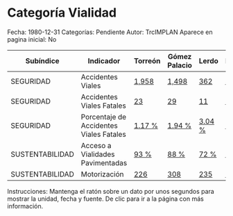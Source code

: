 Categoría Vialidad
=====

Fecha: 1980-12-31
Categorías: Pendiente
Autor: TrcIMPLAN
Aparece en pagina inicial: No

<table class="table table-bordered matriz">
<thead>
  <tr>
    <th>Subíndice</th>
    <th>Indicador</th>
    <th>Torreón</th>
    <th>Gómez Palacio</th>
    <th>Lerdo</th>
    <th>Matamoros</th>
    <th>La Laguna</th>
  </tr>
</thead>
<tbody>
  <tr>
    <td class="subindice color3">SEGURIDAD</td>
    <td class="indicador color3">Accidentes Viales</td>
    <td class="derecha color3"><a class="vinculo" href="../indicadores-torreon/seguridad-accidentes-viales.html" data-toggle="tooltip" title="Cantidad, 2012-12-31, INEGI">1,958</a></td>
    <td class="derecha color3"><a class="vinculo" href="../indicadores-gomez-palacio/seguridad-accidentes-viales.html" data-toggle="tooltip" title="Cantidad, 2012-12-31, INEGI">1,498</a></td>
    <td class="derecha color3"><a class="vinculo" href="../indicadores-lerdo/seguridad-accidentes-viales.html" data-toggle="tooltip" title="Cantidad, 2012-12-31, INEGI">362</a></td>
    <td class="derecha color3"><a class="vinculo" href="../indicadores-matamoros/seguridad-accidentes-viales.html" data-toggle="tooltip" title="Cantidad, 2012-12-31, INEGI">289</a></td>
    <td class="derecha color3"><a class="vinculo" href="../indicadores-la-laguna/seguridad-accidentes-viales.html" data-toggle="tooltip" title="Cantidad, 2012-12-31, INEGI">4,107</a></td>
  </tr>
  <tr>
    <td class="subindice color3">SEGURIDAD</td>
    <td class="indicador color3">Accidentes Viales Fatales</td>
    <td class="derecha color3"><a class="vinculo" href="../indicadores-torreon/seguridad-accidentes-viales-fatales.html" data-toggle="tooltip" title="Cantidad, 2012-12-31, INEGI">23</a></td>
    <td class="derecha color3"><a class="vinculo" href="../indicadores-gomez-palacio/seguridad-accidentes-viales-fatales.html" data-toggle="tooltip" title="Cantidad, 2012-12-31, INEGI">29</a></td>
    <td class="derecha color3"><a class="vinculo" href="../indicadores-lerdo/seguridad-accidentes-viales-fatales.html" data-toggle="tooltip" title="Cantidad, 2012-12-31, INEGI">11</a></td>
    <td class="derecha color3"><a class="vinculo" href="../indicadores-matamoros/seguridad-accidentes-viales-fatales.html" data-toggle="tooltip" title="Cantidad, 2012-12-31, INEGI">3</a></td>
    <td class="derecha color3"><a class="vinculo" href="../indicadores-la-laguna/seguridad-accidentes-viales-fatales.html" data-toggle="tooltip" title="Cantidad, 2012-12-31, INEGI">66</a></td>
  </tr>
  <tr>
    <td class="subindice color3">SEGURIDAD</td>
    <td class="indicador color3">Porcentaje de Accidentes Viales Fatales</td>
    <td class="derecha color3"><a class="vinculo" href="../indicadores-torreon/seguridad-porcentaje-de-accidentes-viales-fatales.html" data-toggle="tooltip" title="Porcentaje, 2012-12-31, INEGI">1.17 %</a></td>
    <td class="derecha color3"><a class="vinculo" href="../indicadores-gomez-palacio/seguridad-porcentaje-de-accidentes-viales-fatales.html" data-toggle="tooltip" title="Porcentaje, 2012-12-31, INEGI">1.94 %</a></td>
    <td class="derecha color3"><a class="vinculo" href="../indicadores-lerdo/seguridad-porcentaje-de-accidentes-viales-fatales.html" data-toggle="tooltip" title="Porcentaje, 2012-12-31, INEGI">3.04 %</a></td>
    <td class="derecha color3"><a class="vinculo" href="../indicadores-matamoros/seguridad-porcentaje-de-accidentes-viales-fatales.html" data-toggle="tooltip" title="Porcentaje, 2012-12-31, INEGI">1.04 %</a></td>
    <td class="derecha color3"><a class="vinculo" href="../indicadores-la-laguna/seguridad-porcentaje-de-accidentes-viales-fatales.html" data-toggle="tooltip" title="Porcentaje, 2012-12-31, INEGI">1.61 %</a></td>
  </tr>
  <tr>
    <td class="subindice color5">SUSTENTABILIDAD</td>
    <td class="indicador color5">Acceso a Vialidades Pavimentadas</td>
    <td class="derecha color5"><a class="vinculo" href="../indicadores-torreon/sustentabilidad-acceso-a-vialidades-pavimentadas.html" data-toggle="tooltip" title="Porcentaje, 2010-12-31, IMPLAN">93 %</a></td>
    <td class="derecha color5"><a class="vinculo" href="../indicadores-gomez-palacio/sustentabilidad-acceso-a-vialidades-pavimentadas.html" data-toggle="tooltip" title="Porcentaje, 2010-12-31, IMPLAN">88 %</a></td>
    <td class="derecha color5"><a class="vinculo" href="../indicadores-lerdo/sustentabilidad-acceso-a-vialidades-pavimentadas.html" data-toggle="tooltip" title="Porcentaje, 2010-12-31, IMPLAN">72 %</a></td>
    <td class="derecha color5"><a class="vinculo" href="../indicadores-matamoros/sustentabilidad-acceso-a-vialidades-pavimentadas.html" data-toggle="tooltip" title="Porcentaje, 2010-12-31, IMPLAN">73 %</a></td>
    <td class="derecha color5"><a class="vinculo" href="../indicadores-la-laguna/sustentabilidad-acceso-a-vialidades-pavimentadas.html" data-toggle="tooltip" title="Porcentaje, 2010-12-31, IMPLAN">88 %</a></td>
  </tr>
  <tr>
    <td class="subindice color5">SUSTENTABILIDAD</td>
    <td class="indicador color5">Motorización</td>
    <td class="derecha color5"><a class="vinculo" href="../indicadores-torreon/sustentabilidad-motorizacion.html" data-toggle="tooltip" title="Por cada mil habitantes, 2012-12-31, INEGI">226</a></td>
    <td class="derecha color5"><a class="vinculo" href="../indicadores-gomez-palacio/sustentabilidad-motorizacion.html" data-toggle="tooltip" title="Por cada mil habitantes, 2012-12-31, INEGI">308</a></td>
    <td class="derecha color5"><a class="vinculo" href="../indicadores-lerdo/sustentabilidad-motorizacion.html" data-toggle="tooltip" title="Por cada mil habitantes, 2012-12-31, INEGI">235</a></td>
    <td class="derecha color5"><a class="vinculo" href="../indicadores-matamoros/sustentabilidad-motorizacion.html" data-toggle="tooltip" title="Por cada mil habitantes, 2012-12-31, INEGI">162</a></td>
    <td class="derecha color5"><a class="vinculo" href="../indicadores-la-laguna/sustentabilidad-motorizacion.html" data-toggle="tooltip" title="Por cada mil habitantes, 2012-12-31, INEGI">244</a></td>
  </tr>
</tbody>
</table>
<p class="instrucciones">Instrucciones: Mantenga el ratón sobre un dato por unos segundos para mostrar la unidad, fecha y fuente. De clic para ir a la página con más información.</p>